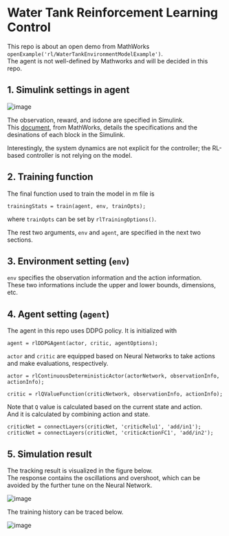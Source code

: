 # Water Tank Reinforcement Learning Control

This repo is about an open demo from MathWorks `openExample('rl/WaterTankEnvironmentModelExample')`.  
The agent is not well-defined by Mathworks and will be decided in this repo.

## 1. Simulink settings in agent

![image](https://github.com/user-attachments/assets/670591df-5af6-4dc2-9923-7f9360a83dd3)

The observation, reward, and isdone are specified in Simulink.  
This [document](https://se.mathworks.com/help/reinforcement-learning/ug/water-tank-simulink-reinforcement-learning-environment.html), from MathWorks,
 details the specifications and the desinations of each block in the Simulink.

Interestingly, the system dynamics are not explicit for the controller; the RL-based controller is not relying on the model.

## 2. Training function

The final function used to train the model in m file is 

```
trainingStats = train(agent, env, trainOpts);
```

where `trainOpts` can be set by `rlTrainingOptions()`.

The rest two arguments, `env` and `agent`, are specified in the next two sections.

## 3. Environment setting (`env`)

`env` specifies the observation information and the action information.  
These two informations include the upper and lower bounds, dimensions, etc.

## 4. Agent setting (`agent`)

The agent in this repo uses DDPG policy. It is initialized with

```
agent = rlDDPGAgent(actor, critic, agentOptions);
```

`actor` and `critic` are equipped based on Neural Networks to take actions and make evaluations, respectively.

```
actor = rlContinuousDeterministicActor(actorNetwork, observationInfo, actionInfo);
```

```
critic = rlQValueFunction(criticNetwork, observationInfo, actionInfo);
```

Note that `Q` value is calculated based on the current state and action.   
And it is calculated by combining action and state.

```
criticNet = connectLayers(criticNet, 'criticRelu1', 'add/in1');
criticNet = connectLayers(criticNet, 'criticActionFC1', 'add/in2');
```

## 5. Simulation result

The tracking result is visualized in the figure below.  
The response contains the oscillations and overshoot, which can be avoided by the further tune on the Neural Network.

![image](https://github.com/user-attachments/assets/27327c28-a712-4297-a672-c125a8da7663)

The training history can be traced below.

![image](https://github.com/user-attachments/assets/1385b67c-91ff-4226-8324-97ccc5128c73)
